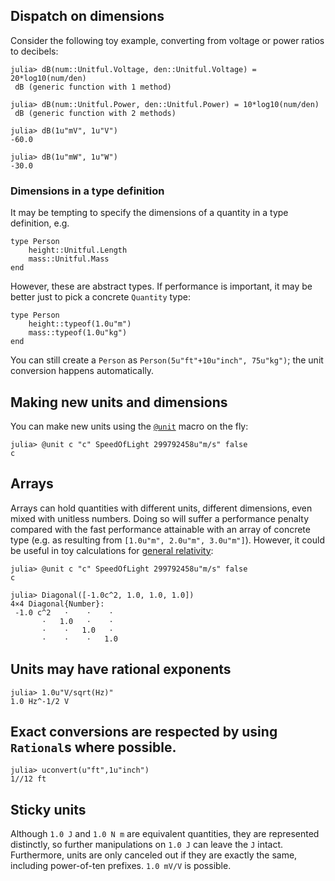 


<a id='Dispatch-on-dimensions-1'></a>

## Dispatch on dimensions


Consider the following toy example, converting from voltage or power ratios to decibels:


```jlcon
julia> dB(num::Unitful.Voltage, den::Unitful.Voltage) = 20*log10(num/den)
 dB (generic function with 1 method)

julia> dB(num::Unitful.Power, den::Unitful.Power) = 10*log10(num/den)
 dB (generic function with 2 methods)

julia> dB(1u"mV", 1u"V")
-60.0

julia> dB(1u"mW", 1u"W")
-30.0
```


<a id='Dimensions-in-a-type-definition-1'></a>

### Dimensions in a type definition


It may be tempting to specify the dimensions of a quantity in a type definition, e.g.


```
type Person
    height::Unitful.Length
    mass::Unitful.Mass
end
```


However, these are abstract types. If performance is important, it may be better just to pick a concrete `Quantity` type:


```
type Person
    height::typeof(1.0u"m")
    mass::typeof(1.0u"kg")
end
```


You can still create a `Person` as `Person(5u"ft"+10u"inch", 75u"kg")`; the unit conversion happens automatically.


<a id='Making-new-units-and-dimensions-1'></a>

## Making new units and dimensions


You can make new units using the [`@unit`](newunits.md#Unitful.@unit) macro on the fly:


```jlcon
julia> @unit c "c" SpeedOfLight 299792458u"m/s" false
c
```


<a id='Arrays-1'></a>

## Arrays


Arrays can hold quantities with different units, different dimensions, even mixed with unitless numbers. Doing so will suffer a performance penalty compared with the fast performance attainable with an array of concrete type (e.g. as resulting from `[1.0u"m", 2.0u"m", 3.0u"m"]`). However, it could be useful in toy calculations for [general relativity](https://en.wikipedia.org/wiki/Metric_tensor_(general_relativity)):


```
julia> @unit c "c" SpeedOfLight 299792458u"m/s" false
c

julia> Diagonal([-1.0c^2, 1.0, 1.0, 1.0])
4×4 Diagonal{Number}:
 -1.0 c^2   ⋅    ⋅    ⋅
       ⋅   1.0   ⋅    ⋅
       ⋅    ⋅   1.0   ⋅
       ⋅    ⋅    ⋅   1.0
```


<a id='Units-may-have-rational-exponents-1'></a>

## Units may have rational exponents


```
julia> 1.0u"V/sqrt(Hz)"
1.0 Hz^-1/2 V
```


<a id='Exact-conversions-are-respected-by-using-Rationals-where-possible.-1'></a>

## Exact conversions are respected by using `Rational`s where possible.


```
julia> uconvert(u"ft",1u"inch")
1//12 ft
```


<a id='Sticky-units-1'></a>

## Sticky units


Although `1.0 J` and `1.0 N m` are equivalent quantities, they are represented distinctly, so further manipulations on `1.0 J` can leave the `J` intact. Furthermore, units are only canceled out if they are exactly the same, including power-of-ten prefixes. `1.0 mV/V` is possible.

